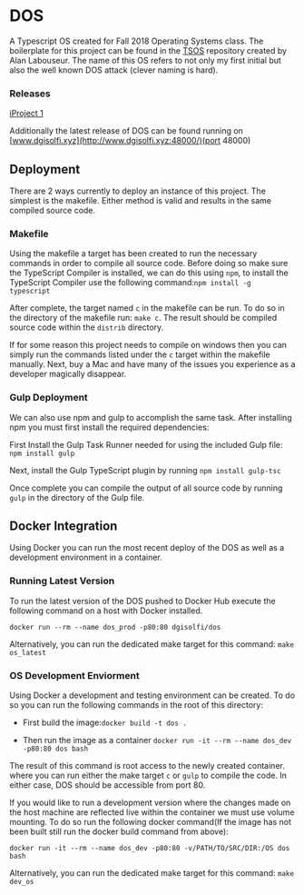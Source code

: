 # DOS

A Typescript OS created for Fall 2018 Operating Systems class. The boilerplate for this project can be found in the [TSOS](https://github.com/AlanClasses/TSOS) repository created by Alan Labouseur. The name of this OS refers to not only my first initial but also the well known DOS attack (clever naming is hard). 

### Releases 

[iProject 1](https://github.com/dgisolfi/DOS/tree/iProject1)

Additionally the latest release of DOS can be found running on [www.dgisolfi.xyz](http://www.dgisolfi.xyz:48000/)(port 48000)

## Deployment

There are 2 ways currently to deploy an instance of this project. The simplest is the makefile. Either method is valid and results in the same compiled source code.

### Makefile

Using the makefile a target has been created to run the necessary commands in order to compile all source code. Before doing so make sure the TypeScript Compiler is installed, we can do this using `npm`, to install the TypeScript Compiler use the following command:`npm install -g typescript`

After complete, the target named `c` in the makefile can be run. To do so in the directory of the makefile run: `make c`. The result should be compiled source code within the `distrib` directory.

If for some reason this project needs to compile on windows then you can simply run the commands listed under the `c` target within the makefile manually. Next, buy a Mac and have many of the issues you experience as a developer magically disappear.

### Gulp Deployment

We can also use npm and gulp to accomplish the same task. After installing npm you must first install the required dependencies:

First Install the Gulp Task Runner needed for using the included Gulp file: `npm install gulp`

Next, install the  Gulp TypeScript plugin by running `npm install gulp-tsc`

Once complete you can compile the output of all source code by running `gulp` in the directory of the Gulp file.

## Docker Integration

Using Docker you can run the most recent deploy of the DOS as well as a development environment in a container.

### Running Latest Version

To run the latest version of the DOS pushed to Docker Hub execute the following command on a host with Docker installed. 

`docker run --rm --name dos_prod -p80:80 dgisolfi/dos`

Alternatively, you can run the dedicated make target for this command: `make os_latest`

### OS Development Enviorment

Using Docker a development and testing environment can be created. To do so you can run the following commands in the root of this directory:

* First build the image:`docker build -t dos .`

* Then run the image as a container `docker run -it --rm --name dos_dev -p80:80 dos bash`

The result of this command is root access to the newly created container. where you can run either the make target `c` or `gulp` to compile the code. In either case, DOS should be accessible from port 80.

If you would like to run a development version where the changes made on the host machine are reflected live within the container we must use volume mounting. To do so run the following docker command(If the image has not been built still run the docker build command from above):

`docker run -it --rm --name dos_dev -p80:80 -v/PATH/TO/SRC/DIR:/OS dos bash`

Alternatively, you can run the dedicated make target for this command: `make dev_os`






